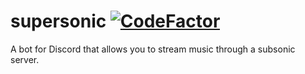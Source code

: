 # supersonic [![CodeFactor](https://www.codefactor.io/repository/github/opensrcerer/supersonic/badge)](https://www.codefactor.io/repository/github/opensrcerer/supersonic)
A bot for Discord that allows you to stream music through a subsonic server.
